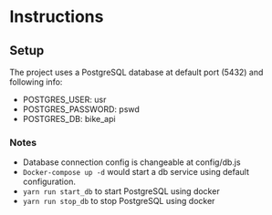 # Instructions

## Setup
The project uses a PostgreSQL database at default port (5432) and following info:

- POSTGRES_USER: usr
- POSTGRES_PASSWORD: pswd
- POSTGRES_DB: bike_api

### Notes

- Database connection config is changeable at config/db.js
- `Docker-compose up -d` would start a db service using default configuration.
- `yarn run start_db` to start PostgreSQL using docker
- `yarn run stop_db` to stop PostgreSQL using docker
